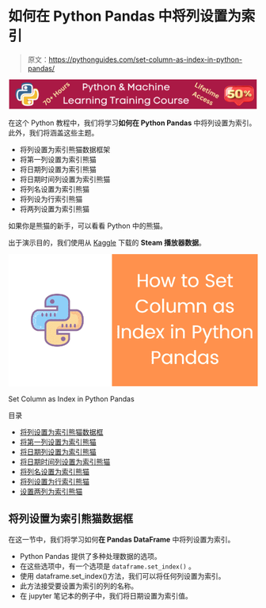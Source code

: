 # 如何在 Python Pandas 中将列设置为索引

> 原文：<https://pythonguides.com/set-column-as-index-in-python-pandas/>

[![Python & Machine Learning training courses](img/49ec9c6da89a04c9f45bab643f8c765c.png)](https://sharepointsky.teachable.com/p/python-and-machine-learning-training-course)

在这个 Python 教程中，我们将学习**如何在 Python Pandas** 中将列设置为索引。此外，我们将涵盖这些主题。

*   将列设置为索引熊猫数据框架
*   将第一列设置为索引熊猫
*   将日期列设置为索引熊猫
*   将日期时间列设置为索引熊猫
*   将列名设置为索引熊猫
*   将列设为行索引熊猫
*   将两列设置为索引熊猫

如果你是熊猫的新手，可以看看 Python 中的熊猫。

出于演示目的，我们使用从 [Kaggle](https://www.kaggle.com/jackogozaly/steam-player-data/download) 下载的 **Steam 播放器数据**。

![Set Column as Index in Python Pandas](img/cb41d6c53fe4cde9d009766ec8b06c03.png "Set Column as Index in Python Pandas")

Set Column as Index in Python Pandas

目录

[](#)

*   [将列设置为索引熊猫数据框](#Set_Column_as_Index_Pandas_DataFrame "Set Column as Index Pandas DataFrame")
*   [将第一列设置为索引熊猫](#Set_First_Column_as_Index_Pandas "Set First Column as Index Pandas")
*   [将日期列设置为索引熊猫](#Set_Date_Column_as_Index_Pandas "Set Date Column as Index Pandas")
*   [将日期时间列设置为索引熊猫](#Set_Datetime_column_as_Index_Pandas "Set Datetime column as Index Pandas")
*   [将列名设置为索引熊猫](#Set_Column_names_as_Index_Pandas "Set Column names as Index Pandas")
*   [将列设置为行索引熊猫](#Set_Column_as_Row_Index_Pandas "Set Column as Row Index Pandas")
*   [设置两列为索引熊猫](#Set_Two_Column_as_Index_Pandas "Set Two Column as Index Pandas")

## 将列设置为索引熊猫数据框

在这一节中，我们将学习如何**在 Pandas DataFrame** 中将列设置为索引。

*   Python Pandas 提供了多种处理数据的选项。
*   在这些选项中，有一个选项是 `dataframe.set_index()` 。
*   使用 dataframe.set_index()方法，我们可以将任何列设置为索引。
*   此方法接受要设置为索引的列的名称。
*   在 jupyter 笔记本的例子中，我们将日期设置为索引值。